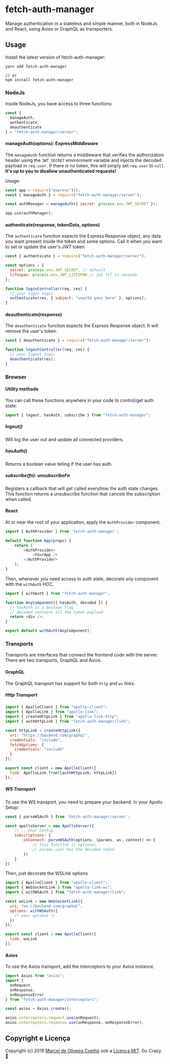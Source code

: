 # fetch-auth-manager

Manage authentication in a stateless and simple manner, both in NodeJs and React, using Axios or GraphQL as transporters.

## Usage

Install the latest version of fetch-auth-manager:

```
yarn add fetch-auth-manager

// or
npm install fetch-auth-manager
```

### NodeJs

Inside NodeJs, you have access to three functions:

```javascript
const {
  manageAuth,
  authenticate,
  deauthenticate
} = "fetch-auth-manager/server";
```

#### manageAuth(options): ExpressMiddleware

The `manageAuth` function returns a middleware that verifies the authorization header using the `JWT_SECRET` environment variable and injects the decoded payload in `req.user`. If there is no token, this will simply set `req.user` to `null`. **It's up to you to disallow unauthenticated requests!**

Usage:

```javascript
const app = require("express")();
const { manageAuth } = require("fetch-auth-manager/server");

const authManager = manageAuth({ secret: process.env.JWT_SECRET });

app.use(authManager);
```

#### authenticate(response, tokenData, options)

The `authenticate` function expects the Express Response object, any data you want present inside the token and some options. Call it when you want to set or update the user's JWT token.

```javascript
const { authenticate } = require("fetch-auth-manager/server");

const options = {
  secret: process.env.JWT_SECRET, // default
  lifespan: process.env.JWT_LIFESPAN // jwt ttl in seconds
};

function loginController(req, res) {
  // your login logic
  authenticate(res, { subject: "userId goes here" }, options);
}
```

#### deauthenticate(response)

The `deauthenticate` function expects the Express Response object. It will remove the user's token.

```javascript
const { deauthenticate } = require("fetch-auth-manager/server");

function logoutController(req, res) {
  // your logout logic
  deauthenticate(res);
}
```

### Browser

#### Utility methods

You can call these functions anywhere in your code to control/get auth state:

```javascript
import { logout, hasAuth, subscribe } from "fetch-auth-manager";
```

##### logout()

Will log the user out and update all connected providers.

##### hasAuth()

Returns a boolean value telling if the user has auth.

##### subscribe(fn): unsubscribeFn

Registers a callback that will get called everytime the auth state changes. This function returns a unsubscribe function that cancels the subscription when called.

#### React

At or near the root of your application, apply the `AuthProvider` component.

```javascript
import { AuthProvider } from 'fetch-auth-manager';

default function App(props) {
	return (
		<AuthProvider>
			<YourApp />
		</AuthProvider>
	);
}
```

Then, whenever you need access to auth state, decorate any component with the `withAuth` HOC.

```javascript
import { withAuth } from "fetch-auth-manager";

function AnyComponent({ hasAuth, decoded }) {
  // hasAuth is a boolean flag
  // decoded contains all the token payload
  return <div />;
}

export default withAuth(AnyComponent);
```

### Transports

Transports are interfaces that connect the frontend code with the server. There are two transports, GraphQL and Axios.

#### GraphQL

The GraphQL transport has support for both `http` and `ws` links.

##### Http Transport

```javascript
import { ApolloClient } from "apollo-client";
import { ApolloLink } from "apollo-link";
import { createHttpLink } from "apollo-link-http";
import { authHttpLink } from "fetch-auth-manager/link";

const httpLink = createHttpLink({
  uri: "https://backend.com/graphql",
  credentials: "include",
  fetchOptions: {
    credentials: "include"
  }
});

export const client = new ApolloClient({
  link: ApolloLink.from([authHttpLink, httpLink])
});
```

##### WS Transport

To use the WS transport, you need to prepare your backend. In your Apollo Setup:

```javascript
const { parseWSAuth } from 'fetch-auth-manager/server';

const apolloServer = new ApolloServer({
	// ...your Config
	subscriptions: {
		onConnect: parseWSAuth(options, (params, ws, context) => {
			// this function is optional
			// params.user has the decoded token
		})
	}
})
```

Then, just decorate the WSLink options

```javascript
import { ApolloClient } from "apollo-client";
import { WebSocketLink } from "apollo-link-ws";
import { withWSAuth } from "fetch-auth-manager/link";

const wsLink = new WebSocketLink({
  uri: "ws://backend.com/graphql",
  options: withWSAuth({
    /* your options */
  })
});

export const client = new ApolloClient({
  link: wsLink
});
```

#### Axios

To use the Axios transport, add the interceptors to your Axios instance.

```javascript
import Axios from "axios";
import {
  onRequest,
  onResponse,
  onResponseError
} from "fetch-auth-manager/interceptors";

const axios = Axios.create();

axios.interceptors.request.use(onRequest);
axios.interceptors.response.use(onResponse, onResponseError);
```

## Copyright e Licença

Copyright (c) 2019 [Marcel de Oliveira Coelho](https://github.com/flasd) sob a [Licença MIT](https://github.com/flasd/fetch-auth-manager/blob/master/LICENSE.md). Go Crazy. :rocket:
